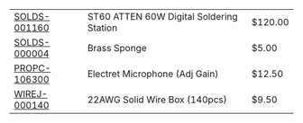 

| | | |
|-|-|-|
| [SOLDS-001160](https://www.creatroninc.com/product/st60-atten-60w-digital-soldering-station/)    | ST60 ATTEN 60W Digital Soldering Station | $120.00 |
| [SOLDS-000004](https://www.creatroninc.com/product/brass-sponge)                                 | Brass Sponge                             |   $5.00 | 
| [PROPC-106300](https://www.creatroninc.com/product/electret-microphone-module-adjustable-gain/)  | Electret Microphone (Adj Gain)           |  $12.50 |
| [WIREJ-000140](https://www.creatroninc.com/product/22awg-hookup-wire-box-140pcs/)                | 22AWG Solid Wire Box (140pcs)            |   $9.50 |

